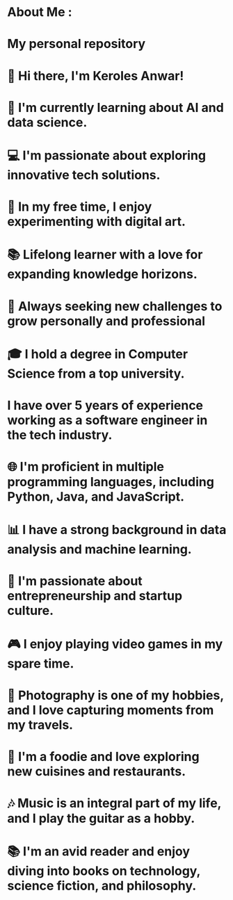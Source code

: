 # About Me :
# My personal repository
# 👋 Hi there, I'm Keroles Anwar!
# 🌱 I'm currently learning about AI and data science.
# 💻 I'm passionate about exploring innovative tech solutions.
# 🎨 In my free time, I enjoy experimenting with digital art.
# 📚 Lifelong learner with a love for expanding knowledge horizons.
# 🚀 Always seeking new challenges to grow personally and professional
# 🎓 I hold a degree in Computer Science from a top university.
#  I have over 5 years of experience working as a software engineer in the tech industry.
# 🌐 I'm proficient in multiple programming languages, including Python, Java, and JavaScript.
# 📊 I have a strong background in data analysis and machine learning.
# 🚀 I'm passionate about entrepreneurship and startup culture.
# 🎮 I enjoy playing video games in my spare time.
# 📸 Photography is one of my hobbies, and I love capturing moments from my travels.
# 🍣 I'm a foodie and love exploring new cuisines and restaurants.
# 🎶 Music is an integral part of my life, and I play the guitar as a hobby.
# 📚 I'm an avid reader and enjoy diving into books on technology, science fiction, and philosophy.
